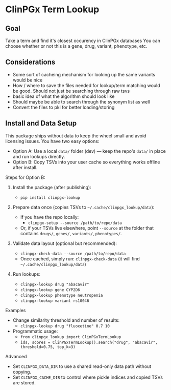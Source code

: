 # ClinPGx Term Lookup

## Goal
Take a term and find it's closest occurency in ClinPGx databases
You can choose whether or not this is a gene, drug, variant, phenotype, etc.

## Considerations
- Some sort of cacheing mechanism for looking up the same variants would be nice
- How / where to save the files needed for lookup/term matching would be good. Should not just be searching through raw tsvs
- basic idea of what the algorithm should look like
- Should maybe be able to search through the synonym list as well
- Convert the files to pkl for better loading/storing

## Install and Data Setup

This package ships without data to keep the wheel small and avoid licensing issues. You have two easy options:

- Option A: Use a local `data/` folder (dev) — keep the repo's `data/` in place and run lookups directly.
- Option B: Copy TSVs into your user cache so everything works offline after install.

Steps for Option B:

1) Install the package (after publishing):
   - `pip install clinpgx-lookup`

2) Prepare data once (copies TSVs to `~/.cache/clinpgx_lookup/data`):
   - If you have the repo locally:
     - `clinpgx-setup --source /path/to/repo/data`
   - Or, if your TSVs live elsewhere, point `--source` at the folder that contains `drugs/`, `genes/`, `variants/`, `phenotypes/`.

3) Validate data layout (optional but recommended):
   - `clinpgx-check-data --source /path/to/repo/data`
   - Once cached, simply run: `clinpgx-check-data` (it will find `~/.cache/clinpgx_lookup/data`)

4) Run lookups:
   - `clinpgx-lookup drug "abacavir"`
   - `clinpgx-lookup gene CYP2D6`
   - `clinpgx-lookup phenotype neutropenia`
   - `clinpgx-lookup variant rs10046`

Examples
- Change similarity threshold and number of results:
  - `clinpgx-lookup drug "fluoxetine" 0.7 10`
- Programmatic usage:
  - `from clinpgx_lookup import ClinPGxTermLookup`
  - `ids, scores = ClinPGxTermLookup().search("drug", "abacavir", threshold=0.75, top_k=3)`

Advanced
- Set `CLINPGX_DATA_DIR` to use a shared read-only data path without copying.
- Set `CLINPGX_CACHE_DIR` to control where pickle indices and copied TSVs are stored.
